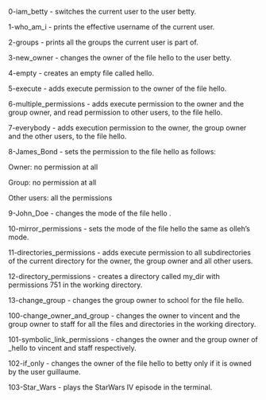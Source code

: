 0-iam_betty -  switches the current user to the user betty.

1-who_am_i  -  prints the effective username of the current user.

2-groups  -  prints all the groups the current user is part of.

3-new_owner - changes the owner of the file hello to the user betty.  

4-empty - creates an empty file called hello.

5-execute  -  adds execute permission to the owner of the file hello.

6-multiple_permissions - adds execute permission to the owner and the group owner, and read permission to other users, to the file hello.

7-everybody -  adds execution permission to the owner, the group owner and the other users, to the file hello.

8-James_Bond -   sets the permission to the file hello as follows:

Owner: no permission at all

Group: no permission at all

Other users: all the permissions

9-John_Doe -  changes the mode of the file hello .   

10-mirror_permissions  -  sets the mode of the file hello the same as olleh’s mode.

11-directories_permissions - adds execute permission to all subdirectories of the current directory for the owner, the group owner and all other users.

12-directory_permissions  - creates a directory called my_dir with permissions 751 in the working directory.

13-change_group -  changes the group owner to school for the file hello.                                                   

100-change_owner_and_group - changes the owner to vincent and the group owner to staff for all the files and directories in the working directory.                                                                    

101-symbolic_link_permissions - changes the owner and the group owner of _hello to vincent and staff respectively.                                                                         

102-if_only - changes the owner of the file hello to betty only if it is owned by the user guillaume.                                                                                            

103-Star_Wars - plays the StarWars IV episode in the terminal.


